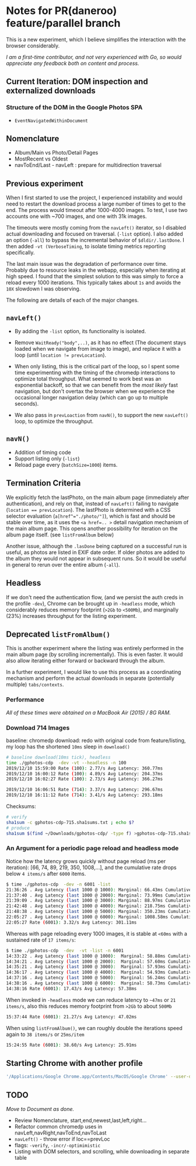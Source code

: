 # Notes for PR(daneroo) feature/parallel branch

This is a new experiment, which I believe simplifies the interaction with the browser considerably.

*I am a first-time contributor, and not very experienced with Go, so would appreciate any feedback both on content and process.*

## Current Iteration: DOM inspection and externalized downloads

### Structure of the DOM in the Google Photos SPA

- `EventNavigatedWithinDocument`

## Nomenclature

- Album/Main vs Photo/Detail Pages
- MostRecent vs Oldest
- navToEnd/Last - navLeft : prepare for multidirection traversal

## Previous experiment

When I first started to use the project, I experienced instability and would need to restart the download process a large number of times to get to the end. The process would timeout after 1000-4000 images. To test, I use two accounts one with ~700 images, and one with 31k images.

The timeouts were mostly coming from the `navLeft()` iterator, so I disabled actual downloading and focused on traversal. (`-list` option). I also added an option (`-all`) to bypass the incremental behavior of `$dldir/.lastDone`. I then added `-vt (VerboseTiming`, to isolate timing metrics reporting specifically.

The last main issue was the degradation of performance over time. Probably due to resource leaks in the webapp, especially when iterating at high speed. I found that the simplest solution to this was simply to force a reload every 1000 iterations. This typically takes about `1s` and avoids the `10X` slowdown I was observing.

The following are details of each of the major changes.

## `navLeft()`

- By adding the `-list` option, its functionality is isolated.
- Remove `WaitReady("body",..)`, as it has no effect (The document stays loaded when we navigate from image to image), and replace it with a loop (until `location != prevLocation`).
- When only listing, this is the critical part of the loop, so I spent some time experimenting with the timing of the chromedp interactions to optimize total throughput. What seemed to work best was an exponential backoff, so that we can benefit from the *most likely* fast navigation, but don't overtax the browser when we experience the occasional longer navigation delay (which can go up to multiple seconds).

- We also pass in `prevLoaction` from `navN()`, to support the new `navLeft()` loop, to optimize the throughput.

## `navN()`

- Addition of timing code
- Support listing only (`-list`)
- Reload page every (`batchSize=1000`) items.

## Termination Criteria

We explicitly fetch the lastPhoto, on the main album page (immediately after authentication), and rely on that, instead of `navLeft()` failing to navigate (`location == prevLocation`). The lastPhoto is determined with a CSS selector evaluation (`a[href^="./photo/"]`), which is fast and should be stable over time, as it uses the `<a href=.. >` detail navigation mechanism of the main album page. This opens another possibility for iteration on the album page itself. (see `listFromAlbum` below)

Another issue, although the `.lasDone` being captured on a successful run is useful, as photos are listed in EXIF date order. If older photos are added to the album they would not appear in subsequent runs. So it would be useful in general to rerun over the entire album (`-all`).

## Headless

If we don't need the authentication flow, (and we persist the auth creds in the profile `-dev`), Chrome can be brought up in `-headless` mode, which considerably reduces memory footprint (`>2Gb` to `<500Mb`), and marginally (23%) increases throughput for the listing experiment.

## Deprecated `listFromAlbum()`

This is another experiment where the listing was entirely performed in the main album page (by scrolling incrementally). This is even faster. It would also allow iterating either forward or backward through the album.

In a further experiment, I would like to use this process as a coordinating mechanism and perform the actual downloads in separate (potentially multiple) `tabs/contexts`.

### Performance

*All of these times were obtained on a MacBook Air (2015) / 8G RAM.*

### Download 714 Images

baseline: chromedp download: redo with original code from feature/listing, my loop has the shortened `10ms` sleep in `download()`

```bash
# baseline download(10ms tick), headless
time ./gphotos-cdp  -dev -vt --headless -n 100
2019/12/10 15:59:00 Rate (100): 2.77/s Avg Latency: 360.77ms
2019/12/10 16:00:12 Rate (100): 4.89/s Avg Latency: 204.37ms
2019/12/10 16:02:27 Rate (100): 2.73/s Avg Latency: 366.27ms

2019/12/10 16:06:51 Rate (714): 3.37/s Avg Latency: 296.67ms
2019/12/10 16:11:12 Rate (714): 3.41/s Avg Latency: 293.18ms

```

Checksums:

```bash
# verify
sha1sum -c gphotos-cdp-715.sha1sums.txt ; echo $?
# produce
sha1sum $(find ~/Downloads/gphotos-cdp/ -type f) >gphotos-cdp-715.sha1sums.txt
```

### An Argument for a periodic page reload and headless mode

Notice how the latency grows quickly without page reload (ms per iteration): [66, 74, 89, 219, 350, 1008,...], and the cumulative rate drops below `4 items/s` after `6000` items.

```bash
$ time ./gphotos-cdp  -dev -n 6001 -list
21:36:26 . Avg Latency (last 1000 @ 1000): Marginal: 66.43ms Cumulative: 66.43ms
21:37:40 . Avg Latency (last 1000 @ 2000): Marginal: 73.99ms Cumulative: 70.21ms
21:39:09 . Avg Latency (last 1000 @ 3000): Marginal: 88.97ms Cumulative: 76.46ms
21:42:48 . Avg Latency (last 1000 @ 4000): Marginal: 218.75ms Cumulative: 112.03ms
21:48:38 . Avg Latency (last 1000 @ 5000): Marginal: 350.23ms Cumulative: 159.67ms
22:05:27 . Avg Latency (last 1000 @ 6000): Marginal: 1008.58ms Cumulative: 301.16ms
22:05:27 Rate (6001): 3.32/s Avg Latency: 301.11ms
```

Whereas with page reloading every 1000 images, it is stable at `<60ms` with a sustained rate of `17 items/s`:

```bash
$ time ./gphotos-cdp  -dev  -vt -list -n 6001
14:33:22 . Avg Latency (last 1000 @ 1000):  Marginal: 58.88ms Cumulative: 58.88ms
14:34:21 . Avg Latency (last 1000 @ 2000):  Marginal: 57.60ms Cumulative: 58.24ms
14:35:21 . Avg Latency (last 1000 @ 3000):  Marginal: 57.93ms Cumulative: 58.14ms
14:36:17 . Avg Latency (last 1000 @ 4000):  Marginal: 54.93ms Cumulative: 57.33ms
14:37:16 . Avg Latency (last 1000 @ 5000):  Marginal: 56.24ms Cumulative: 57.12ms
14:38:16 . Avg Latency (last 1000 @ 6000):  Marginal: 58.73ms Cumulative: 57.38ms
14:38:16 Rate (6001): 17.43/s Avg Latency: 57.38ms
```

When invoked in `-headless` mode we can reduce latency to `~47ms` or `21 items/s`, also this reduces memory footprint from `>2Gb` to about `500Mb`

```bash
15:37:44 Rate (6001): 21.27/s Avg Latency: 47.02ms
```

When using `listFromAlbum()`, we can roughly double the iterations speed again to `38 items/s` or `25ms/item`

```bash
15:24:55 Rate (6001): 38.60/s Avg Latency: 25.91ms
```

## Starting Chrome with another profile

```bash
'/Applications/Google Chrome.app/Contents/MacOS/Google Chrome' --user-data-dir=/var/folders/bw/7rvbq3q92g5bn4lv4hrh5qv40000gn/T/gphotos-cdp
```

## TODO

*Move to Document as done.*

- Review Nomenclature, start,end,newest,last,left,right...
- Refactor common chromedp uses in navLeft,navRight,navToEnd,navToLast
- `navLeft()` - throw error if loc==prevLoc
- flags: `-verify`, `-incr/-optimimistic`
- Listing with DOM selectors, and scrolling, while downloading in separate table
